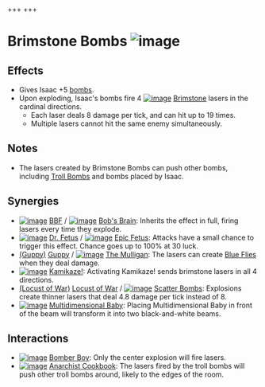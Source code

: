+++
+++

 # Brimstone Bombs ![image](/image/Brimstone_Bombs.png) 

Effects
---------


* Gives Isaac +5 [bombs](/wiki/Bombs "Bombs").
* Upon exploding, Isaac's bombs fire 4 [![image](/image/Brimstone.png)](/wiki/Brimstone "Brimstone") [Brimstone](/wiki/Brimstone "Brimstone") lasers in the cardinal directions.
	+ Each laser deals 8 damage per tick, and can hit up to 19 times.
	+ Multiple lasers cannot hit the same enemy simultaneously.


Notes
-------


* The lasers created by Brimstone Bombs can push other bombs, including [Troll Bombs](/wiki/Bombs#Troll_Bomb "Bombs") and bombs placed by Isaac.


Synergies
-----------


* [![image](/image/BBF.png)](/wiki/BBF "BBF") [BBF](/wiki/BBF "BBF") / [![image](/image/Bob%27s_Brain.png)](/wiki/Bob%27s_Brain "Bob's Brain") [Bob's Brain](/wiki/Bob%27s_Brain "Bob's Brain"): Inherits the effect in full, firing lasers every time they explode.
* [![image](/image/Dr._Fetus.png)](/wiki/Dr._Fetus "Dr. Fetus") [Dr. Fetus](/wiki/Dr._Fetus "Dr. Fetus") / [![image](/image/Epic_Fetus.png)](/wiki/Epic_Fetus "Epic Fetus") [Epic Fetus](/wiki/Epic_Fetus "Epic Fetus"): Attacks have a small chance to trigger this effect. Chance goes up to 100% at 30 luck.
* [(Guppy)](/wiki/Guppy "Guppy") [Guppy](/wiki/Guppy "Guppy") / [![image](/image/The_Mulligan.png)](/wiki/The_Mulligan "The Mulligan") [The Mulligan](/wiki/The_Mulligan "The Mulligan"): The lasers can create [Blue Flies](/wiki/Familiar#Blue_Flies "Familiar") when they deal damage.
* [![image](/image/Kamikaze!.png)](/wiki/Kamikaze! "Kamikaze!") [Kamikaze!](/wiki/Kamikaze! "Kamikaze!"): Activating Kamikaze! sends brimstone lasers in all 4 directions.
* [(Locust of War)](/wiki/Locust_of_War "Locust of War") [Locust of War](/wiki/Locust_of_War "Locust of War") / [![image](/image/Scatter_Bombs.png)](/wiki/Scatter_Bombs "Scatter Bombs") [Scatter Bombs](/wiki/Scatter_Bombs "Scatter Bombs"): Explosions create thinner lasers that deal 4.8 damage per tick instead of 8.
* [![image](/image/Multidimensional_Baby.png)](/wiki/Multidimensional_Baby "Multidimensional Baby") [Multidimensional Baby](/wiki/Multidimensional_Baby "Multidimensional Baby"): Placing Multidimensional Baby in front of the beam will transform it into two black-and-white beams.


Interactions
--------------


* [![image](/image/Bomber_Boy.png)](/wiki/Bomber_Boy "Bomber Boy") [Bomber Boy](/wiki/Bomber_Boy "Bomber Boy"): Only the center explosion will fire lasers.
* [![image](/image/Anarchist_Cookbook.png)](/wiki/Anarchist_Cookbook "Anarchist Cookbook") [Anarchist Cookbook](/wiki/Anarchist_Cookbook "Anarchist Cookbook"): The lasers fired by the troll bombs will push other troll bombs around, likely to the edges of the room.


